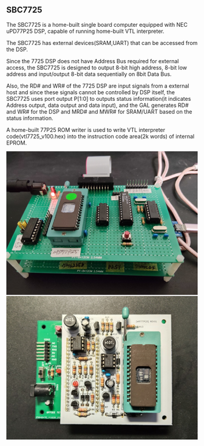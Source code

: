 ## SBC7725
The SBC7725 is a home-built single board computer equipped with NEC uPD77P25 DSP, capable of running home-built VTL interpreter.

The SBC7725 has external devices(SRAM,UART) that can be accessed from the DSP.

Since the 7725 DSP does not have Address Bus required for external access, the SBC7725 is designed to output 8-bit high address, 8-bit low address and input/output 8-bit data sequentially on 8bit Data Bus.

Also, the RD# and WR# of the 7725 DSP are input signals from a external host and since these signals cannot be controlled by DSP itself, the SBC7725 uses port output P[1:0] to outputs status information(it indicates Address output, data output and data input), and the GAL generates RD# and WR# for the DSP and MRD# and MWR# for SRAM/UART based on the status information.

A home-built 77P25 ROM writer is used to write VTL interpreter code(vtl7725_v100.hex) into the instruction code area(2k words) of internal EPROM.

![](https://github.com/omodakakuwai/SBC7725/blob/main/images/SBC7725.jpg)
![](https://github.com/omodakakuwai/SBC7725/blob/main/images/SBC7725_WRT77P25.jpg)
